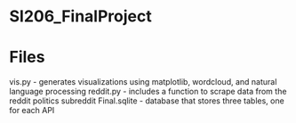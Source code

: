 # SI206_FinalProject

Files
==========================

  vis.py - generates visualizations using matplotlib, wordcloud, and natural language processing
  reddit.py - includes a function to scrape data from the reddit politics subreddit
  Final.sqlite - database that stores three tables, one for each API
